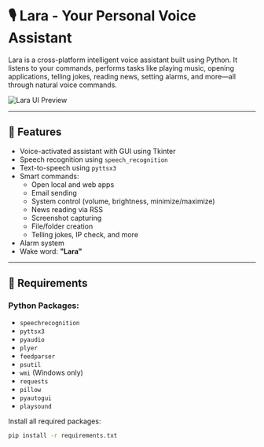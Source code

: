 # 🎙️ Lara - Your Personal Voice Assistant

Lara is a cross-platform intelligent voice assistant built using Python. It listens to your commands, performs tasks like playing music, opening applications, telling jokes, reading news, setting alarms, and more—all through natural voice commands.

![Lara UI Preview]([https://i.imgur.com/J9LK7Qi.png](https://github.com/gokulgithub21/Lara_Voice_Assistant/blob/05d6107e9e9f5b18b79ae21a80bd40dac9055068/screenshot/lara.jpg))

---

## 🚀 Features

- Voice-activated assistant with GUI using Tkinter
- Speech recognition using `speech_recognition`
- Text-to-speech using `pyttsx3`
- Smart commands:
  - Open local and web apps
  - Email sending
  - System control (volume, brightness, minimize/maximize)
  - News reading via RSS
  - Screenshot capturing
  - File/folder creation
  - Telling jokes, IP check, and more
- Alarm system
- Wake word: **"Lara"**

---

## 🧰 Requirements

### Python Packages:
- `speechrecognition`
- `pyttsx3`
- `pyaudio`
- `plyer`
- `feedparser`
- `psutil`
- `wmi` (Windows only)
- `requests`
- `pillow`
- `pyautogui`
- `playsound`

Install all required packages:

```bash
pip install -r requirements.txt
